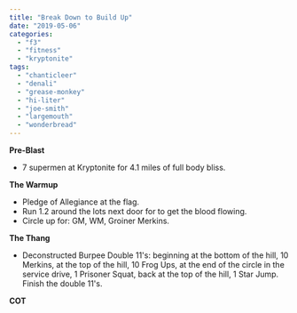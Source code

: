 ```yaml
---
title: "Break Down to Build Up"
date: "2019-05-06"
categories: 
  - "f3"
  - "fitness"
  - "kryptonite"
tags: 
  - "chanticleer"
  - "denali"
  - "grease-monkey"
  - "hi-liter"
  - "joe-smith"
  - "largemouth"
  - "wonderbread"
---
```


**Pre-Blast**

- 7 supermen at Kryptonite for 4.1 miles of full body bliss.

**The Warmup**

- Pledge of Allegiance at the flag.
- Run 1.2 around the lots next door for to get the blood flowing.
- Circle up for: GM, WM, Groiner Merkins.

**The Thang**

- Deconstructed Burpee Double 11's: beginning at the bottom of the hill, 10 Merkins, at the top of the hill, 10 Frog Ups, at the end of the circle in the service drive, 1 Prisoner Squat, back at the top of the hill, 1 Star Jump. Finish the double 11's.

**COT**
